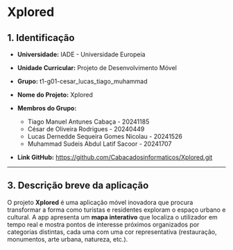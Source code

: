 # Xplored

## 1. Identificação

* **Universidade:** IADE - Universidade Europeia
* **Unidade Curricular:** Projeto de Desenvolvimento Móvel
* **Grupo:** t1-g01-cesar_lucas_tiago_muhammad
* **Nome do Projeto:** Xplored
* **Membros do Grupo:**

  * Tiago Manuel Antunes Cabaça - 20241185
  * César de Oliveira Rodrigues - 20240449
  * Lucas Dernedde Sequeira Gomes Nicolau - 20241526
  * Muhammad Sudeis Abdul Latif Sacoor - 20241707
* **Link GitHub:** https://github.com/Cabacadosinformaticos/Xplored.git

---

## 3. Descrição breve da aplicação

O projeto **Xplored** é uma aplicação móvel inovadora que procura transformar a forma como turistas e residentes exploram o espaço urbano e cultural. A app apresenta um **mapa interativo** que localiza o utilizador em tempo real e mostra pontos de interesse próximos organizados por categorias distintas, cada uma com uma cor representativa (restauração, monumentos, arte urbana, natureza, etc.).

